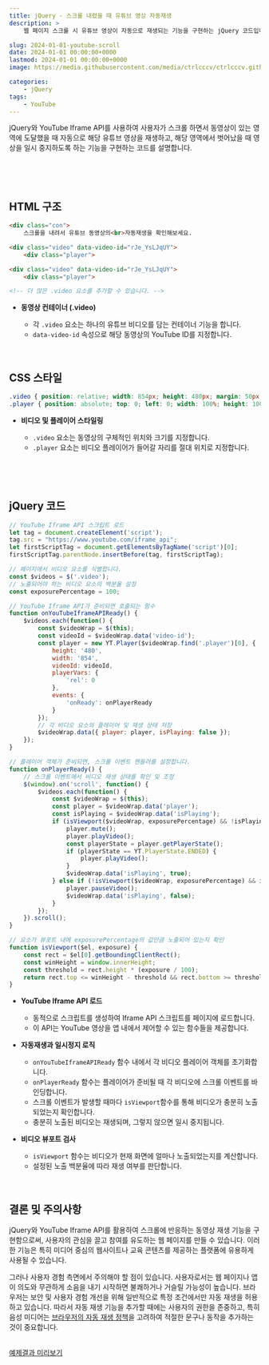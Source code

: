 ```yaml
---
title: jQuery - 스크롤 내렸을 때 유튜브 영상 자동재생
description: >  
    웹 페이지 스크롤 시 유튜브 영상이 자동으로 재생되는 기능을 구현하는 jQuery 코드입니다. 비디오가 뷰포트에 충분히 노출될 때 재생을 시작하고, 뷰포트 영역을 벗어나면 일시 중지하는 방법을 자세히 설명합니다.

slug: 2024-01-01-youtube-scroll
date: 2024-01-01 00:00:00+0000
lastmod: 2024-01-01 00:00:00+0000
image: https://media.githubusercontent.com/media/ctrlcccv/ctrlcccv.github.io/master/assets/img/post/2024-01-01-youtube-scroll.webp

categories:
    - jQuery
tags:
    - YouTube
---
```

jQuery와 YouTube Iframe API를 사용하여 사용자가 스크롤 하면서 동영상이 있는 영역에 도달했을 때 자동으로 해당 유튜브 영상을 재생하고, 해당 영역에서 벗어났을 때 영상을 일시 중지하도록 하는 기능을 구현하는 코드를 설명합니다.   

<br>

<ins class="adsbygoogle"
     style="display:block; text-align:center;"
     data-ad-layout="in-article"
     data-ad-format="fluid"
     data-ad-client="ca-pub-8535540836842352"
     data-ad-slot="2974559225"></ins>
<script>
     (adsbygoogle = window.adsbygoogle || []).push({});
</script>

<br>

## HTML 구조

```html
<div class="con">
    스크롤을 내려서 유튜브 동영상의<br>자동재생을 확인해보세요.

<div class="video" data-video-id="rJe_YsLJqUY">
    <div class="player">

<div class="video" data-video-id="rJe_YsLJqUY">
    <div class="player">

<!-- 더 많은 .video 요소를 추가할 수 있습니다. -->
```
- **동영상 컨테이너 (.video)**

  - 각 `.video` 요소는 하나의 유튜브 비디오를 담는 컨테이너 기능을 합니다. 
  - `data-video-id` 속성으로 해당 동영상의 YouTube ID를 지정합니다.  
<br>

## CSS 스타일

```css
.video { position: relative; width: 854px; height: 480px; margin: 50px auto; } 
.player { position: absolute; top: 0; left: 0; width: 100%; height: 100%; } 
```
- **비디오 및 플레이어 스타일링**

  - `.video` 요소는 동영상의 구체적인 위치와 크기를 지정합니다.
  - `.player` 요소는 비디오 플레이어가 들어갈 자리를 절대 위치로 지정합니다.

<br>

<ins class="adsbygoogle"
     style="display:block; text-align:center;"
     data-ad-layout="in-article"
     data-ad-format="fluid"
     data-ad-client="ca-pub-8535540836842352"
     data-ad-slot="2974559225"></ins>
<script>
     (adsbygoogle = window.adsbygoogle || []).push({});
</script>

<br>

## jQuery 코드

```js
// YouTube Iframe API 스크립트 로드
let tag = document.createElement('script');
tag.src = "https://www.youtube.com/iframe_api";
let firstScriptTag = document.getElementsByTagName('script')[0];
firstScriptTag.parentNode.insertBefore(tag, firstScriptTag);

// 페이지에서 비디오 요소를 식별합니다.
const $videos = $('.video');
// 노출되어야 하는 비디오 요소의 백분율 설정
const exposurePercentage = 100;

// YouTube Iframe API가 준비되면 호출되는 함수
function onYouTubeIframeAPIReady() {
    $videos.each(function() {
        const $videoWrap = $(this);
        const videoId = $videoWrap.data('video-id');
        const player = new YT.Player($videoWrap.find('.player')[0], {
            height: '480',
            width: '854',
            videoId: videoId,
            playerVars: { 
                'rel': 0 
            },
            events: { 
                'onReady': onPlayerReady 
            }
        });
        // 각 비디오 요소의 플레이어 및 재생 상태 저장
        $videoWrap.data({ player: player, isPlaying: false });
    });
}

// 플레이어 객체가 준비되면, 스크롤 이벤트 핸들러를 설정합니다.
function onPlayerReady() {
    // 스크롤 이벤트에서 비디오 재생 상태를 확인 및 조정
    $(window).on('scroll', function() {
        $videos.each(function() {
            const $videoWrap = $(this);
            const player = $videoWrap.data('player');
            const isPlaying = $videoWrap.data('isPlaying');
            if (isViewport($videoWrap, exposurePercentage) && !isPlaying) { // 재생
                player.mute();
                player.playVideo();
                const playerState = player.getPlayerState();
                if (playerState == YT.PlayerState.ENDED) {
                    player.playVideo();
                }
                $videoWrap.data('isPlaying', true);
            } else if (!isViewport($videoWrap, exposurePercentage) && isPlaying) { // 일시정지
                player.pauseVideo();
                $videoWrap.data('isPlaying', false);
            }
        });
    }).scroll();
}

// 요소가 뷰포트 내에 exposurePercentage의 값만큼 노출되어 있는지 확인
function isViewport($el, exposure) {
    const rect = $el[0].getBoundingClientRect();
    const winHeight = window.innerHeight;
    const threshold = rect.height * (exposure / 100);
    return rect.top <= winHeight - threshold && rect.bottom >= threshold;
}
```
* **YouTube Iframe API 로드**
  * 동적으로 스크립트를 생성하여 Iframe API 스크립트를 페이지에 로드합니다.
  * 이 API는 YouTube 영상을 앱 내에서 제어할 수 있는 함수들을 제공합니다.

* **자동재생과 일시정지 로직**
  * `onYouTubeIframeAPIReady` 함수 내에서 각 비디오 플레이어 객체를 초기화합니다.
  * `onPlayerReady` 함수는 플레이어가 준비될 때 각 비디오에 스크롤 이벤트를 바인딩합니다.
  * 스크롤 이벤트가 발생할 때마다 `isViewport`함수를 통해 비디오가 충분히 노출되었는지 확인합니다.
  * 충분히 노출된 비디오는 재생되며, 그렇지 않으면 일시 중지됩니다.

* **비디오 뷰포트 검사**
  * `isViewport` 함수는 비디오가 현재 화면에 얼마나 노출되었는지를 계산합니다.
  * 설정된 노출 백분율에 따라 재생 여부를 판단합니다.  
<br>


## 결론 및 주의사항
jQuery와 YouTube Iframe API를 활용하여 스크롤에 반응하는 동영상 재생 기능을 구현함으로써, 사용자의 관심을 끌고 참여를 유도하는 웹 페이지를 만들 수 있습니다. 이러한 기능은 특히 미디어 중심의 웹사이트나 교육 콘텐츠를 제공하는 플랫폼에 유용하게 사용될 수 있습니다.  

그러나 사용자 경험 측면에서 주의해야 할 점이 있습니다. 사용자로서는 웹 페이지나 앱이 의도와 무관하게 소음을 내기 시작하면 불쾌하거나 거슬릴 가능성이 높습니다. 브라우저는 보안 및 사용자 경험 개선을 위해 일반적으로 특정 조건에서만 자동 재생을 허용하고 있습니다. 따라서 자동 재생 기능을 추가할 때에는 사용자의 권한을 존중하고, 특히 음성 미디어는 [브라우저의 자동 재생 정책](https://developer.mozilla.org/ko/docs/Web/Media/Autoplay_guide)을 고려하여 적절한 문구나 동작을 추가하는 것이 중요합니다.  
<br>

<div class="btn_wrap">
    <a target="_blank" href="https://ctrlcccv.github.io/ctrlcccv-demo/2024-01-01-youtube-scroll/">예제결과 미리보기</a>
</div>

